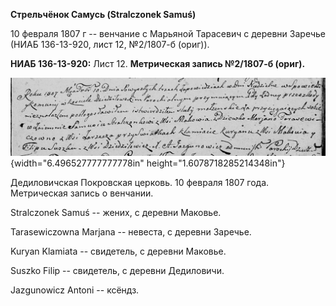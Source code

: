 **Стрельчёнок Самусь (Stralczonek Samuś)**

10 февраля 1807 г -- венчание с Марьяной Тарасевич с деревни Заречье
(НИАБ 136-13-920, лист 12, №2/1807-б (ориг)).

**НИАБ 136-13-920:** Лист 12. **Метрическая запись №2/1807-б (ориг).**

![](./media/6ce426d8ffa8c2fcdc32443fb11c99f48b156c2a.png){width="6.496527777777778in"
height="1.6078718285214348in"}

Дедиловичская Покровская церковь. 10 февраля 1807 года. Метрическая
запись о венчании.

Stralczonek Samuś -- жених, с деревни Маковье.

Tarasewiczowna Marjana -- невеста, с деревни Заречье.

Kuryan Klamiata -- свидетель, с деревни Маковье.

Suszko Filip -- свидетель, с деревни Дедиловичи.

Jazgunowicz Antoni -- ксёндз.
